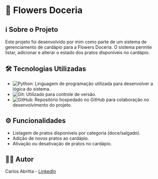 # 🌸 Flowers Doceria

## ℹ️ Sobre o Projeto

Este projeto foi desenvolvido por mim como parte de um sistema de gerenciamento de cardápio para a Flowers Doceria. O sistema permite listar, adicionar e alterar o estado dos pratos disponíveis no cardápio.

## 🛠️ Tecnologias Utilizadas

- ![Python](https://img.shields.io/badge/Python-3.x-blue?style=flat-square&logo=python&logoColor=white): Linguagem de programação utilizada para desenvolver a lógica do sistema.
- ![Git](https://img.shields.io/badge/Git-Commit-black?style=flat-square&logo=git&logoColor=white): Utilizado para controle de versão.
- ![GitHub](https://img.shields.io/badge/GitHub-Repository-black?style=flat-square&logo=github&logoColor=white): Repositório hospedado no GitHub para colaboração no desenvolvimento do projeto.

## ⚙️ Funcionalidades

- Listagem de pratos disponíveis por categoria (doce/salgado).
- Adição de novos pratos ao cardápio.
- Ativação ou desativação de pratos no cardápio.

## 👨‍💻 Autor

Carlos Abritta - [LinkedIn](https://www.linkedin.com/in/carlos-abritta)


